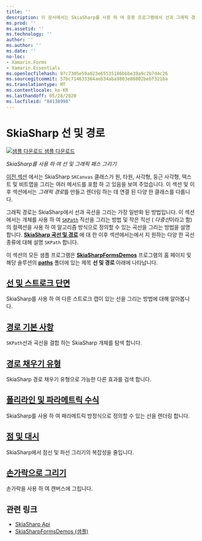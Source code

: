 ```yaml
---
title: ''
description: 이 문서에서는 SkiaSharp를 사용 하 여 응용 프로그램에서 선과 그래픽 경로를 그리는 방법을 설명 하 Xamarin.Forms 고 샘플 코드를 사용 하 여이를 보여 줍니다.
ms.prod: ''
ms.assetid: ''
ms.technology: ''
author: ''
ms.author: ''
ms.date: ''
no-loc:
- Xamarin.Forms
- Xamarin.Essentials
ms.openlocfilehash: 97c7305e59a023e65535186bbbe39a9c2b7d4c26
ms.sourcegitcommit: 57bc714633364aeb34aba9803e88802bebf321ba
ms.translationtype: MT
ms.contentlocale: ko-KR
ms.lasthandoff: 05/28/2020
ms.locfileid: "84138998"
---
```

# <a name="skiasharp-lines-and-paths"></a>SkiaSharp 선 및 경로

[![샘플 다운로드](~/media/shared/download.png) 샘플 다운로드](https://docs.microsoft.com/samples/xamarin/xamarin-forms-samples/skiasharpforms-demos)

_SkiaSharp를 사용 하 여 선 및 그래픽 패스 그리기_

[이전 섹션](~/xamarin-forms/user-interface/graphics/skiasharp/basics/index.md) 에서는 SkiaSharp `SKCanvas` 클래스가 원, 타원, 사각형, 둥근 사각형, 텍스트 및 비트맵을 그리는 여러 메서드를 포함 하 고 있음을 보여 주었습니다. 이 섹션 및 이후 섹션에서는 *그래픽 경로*를 만들고 렌더링 하는 데 연결 된 다양 한 클래스를 다룹니다.

그래픽 경로는 SkiaSharp에서 선과 곡선을 그리는 가장 일반화 된 방법입니다. 이 섹션에서는 개체를 사용 하 여 [`SKPath`](xref:SkiaSharp.SKPath) 직선을 그리는 방법 및 작은 직선 ( *다중선*이라고 함)의 컬렉션을 사용 하 여 알고리즘 방식으로 정의할 수 있는 곡선을 그리는 방법을 설명 합니다. [**SkiaSharp 곡선 및 경로**](../curves/index.md) 에 대 한 이후 섹션에서는에서 지 원하는 다양 한 곡선 종류에 대해 설명 `SKPath` 합니다.

이 섹션의 모든 샘플 프로그램은 [**SkiaSharpFormsDemos**](https://docs.microsoft.com/samples/xamarin/xamarin-forms-samples/skiasharpforms-demos) 프로그램의 홈 페이지 및 해당 솔루션의 [**paths**](https://github.com/xamarin/xamarin-forms-samples/tree/master/SkiaSharpForms/Demos/Demos/SkiaSharpFormsDemos/Paths) 폴더에 있는 제목 **선 및 경로** 아래에 나타납니다.

## <a name="lines-and-stroke-caps"></a>[선 및 스트로크 단면](lines.md)

SkiaSharp를 사용 하 여 다른 스트로크 캡이 있는 선을 그리는 방법에 대해 알아봅니다.

## <a name="path-basics"></a>[경로 기본 사항](paths.md)

`SKPath`선과 곡선을 결합 하는 SkiaSharp 개체를 탐색 합니다.

## <a name="the-path-fill-types"></a>[경로 채우기 유형](fill-types.md)

SkiaSharp 경로 채우기 유형으로 가능한 다른 효과를 검색 합니다.

## <a name="polylines-and-parametric-equations"></a>[폴리라인 및 파라메트릭 수식](polylines.md)

SkiaSharp를 사용 하 여 패라메트릭 방정식으로 정의할 수 있는 선을 렌더링 합니다.

## <a name="dots-and-dashes"></a>[점 및 대시](dots.md)

SkiaSharp에서 점선 및 파선 그리기의 복잡성을 줄입니다.

## <a name="finger-painting"></a>[손가락으로 그리기](finger-paint.md)

손가락을 사용 하 여 캔버스에 그립니다.

## <a name="related-links"></a>관련 링크

- [SkiaSharp Api](https://docs.microsoft.com/dotnet/api/skiasharp)
- [SkiaSharpFormsDemos (샘플)](https://docs.microsoft.com/samples/xamarin/xamarin-forms-samples/skiasharpforms-demos)

